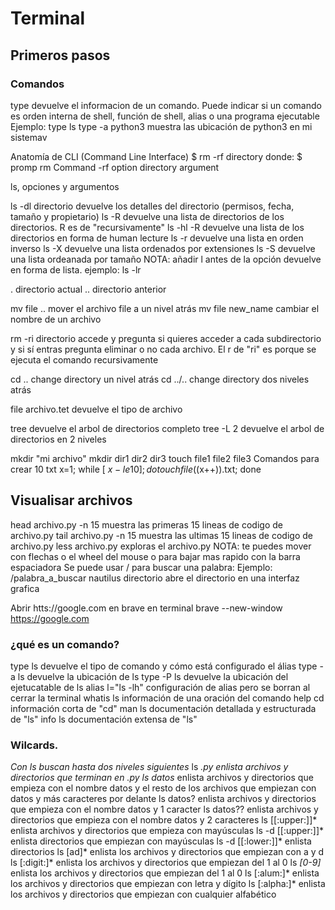 # Terminal

## Primeros pasos
### Comandos
type            devuelve el informacion de un comando. Puede indicar si un comando es orden interna de shell, función de shell, alias o una programa ejecutable
    Ejemplo: type ls
type -a python3     muestra las ubicación de python3 en mi sistemav

Anatomía de CLI (Command Line Interface)
$ rm -rf directory
donde:
    $           promp
    rm          Command
    -rf         option
    directory   argument

ls, opciones y argumentos

ls -dl directorio   devuelve los detalles del directorio (permisos, fecha, tamaño y propietario)
ls -R               devuelve una lista de directorios de los directorios. R es de "recursivamente"
ls -hl -R           devuelve una lista de los directorios en forma de human lecture
ls -r               devuelve una lista en orden inverso
ls -X               devuelve una lista ordenados por extensiones
ls -S               devuelve una lista ordeanada por tamaño
NOTA: añadir l antes de la opción devuelve en forma de lista.
    ejemplo: ls -lr

.                   directorio actual
..                  directorio anterior

mv file ..          mover el archivo file a un nivel atrás
mv file new_name    cambiar el nombre de un archivo

rm -ri directorio   accede y pregunta si quieres acceder a cada subdirectorio y si sí entras pregunta eliminar o no cada archivo. El r de "ri" es porque se ejecuta el comando recursivamente

cd ..               change directory un nivel atrás
cd ../..            change directory dos niveles atrás

file archivo.tet    devuelve el tipo de archivo

tree                devuelve el arbol de directorios completo
tree -L 2           devuelve el arbol de directorios en 2 niveles

mkdir "mi archivo"
mkdir dir1 dir2 dir3
touch file1 file2 file3
Comandos para crear 10 txt    x=1; while [ $x -le 10 ]; do touch file$((x++)).txt; done

## Visualisar archivos
head archivo.py -n 15   muestra las primeras 15 lineas de codigo de archivo.py
tail archivo.py -n 15   muestra las ultimas 15 lineas de codigo de archivo.py
less archivo.py         exploras el archivo.py
    NOTA: te puedes mover con flechas o el wheel del mouse o para bajar mas rapido con la barra espaciadora
    Se puede usar / para buscar una palabra:
    Ejemplo: /palabra_a_buscar
nautilus directorio     abre el directorio en una interfaz grafica

Abrir htts://google.com en brave en terminal
brave --new-window https://google.com

### ¿qué es un comando?
type ls                 devuelve el tipo de comando y cómo está configurado el álias
type -a ls              devuelve la ubicación de ls
type -P ls              devuelve la ubicación del ejetucatable de ls
alias l="ls -lh"        configuración de alias pero se borran al cerrar la terminal
whatis ls               información de una oración del comando
help cd                 información corta de "cd"
man ls                  documentación detallada y estructurada de "ls"
info ls                 documentación extensa de "ls"

### Wilcards.
_Con ls buscan hasta dos niveles siguientes_
ls *.py                 enlista archivos y directorios que terminan en .py
ls datos*               enlista archivos y directorios que empieza con el nombre datos y el resto de los archivos que empiezan con datos y más caracteres por delante
ls datos?               enlista archivos y directorios que empieza con el nombre datos y 1 caracter
ls datos??              enlista archivos y directorios que empieza con el nombre datos y 2 caracteres
ls [[:upper:]]*         enlista archivos y directorios que empieza con mayúsculas
ls -d [[:upper:]]*      enlista directorios que empiezan con mayúsculas
ls -d [[:lower:]]*      enlista directorios 
ls [ad]*               enlista los archivos y directorios que empiezan con a y d
ls [:digit:]*           enlista los archivos y directorios que empiezan del 1 al 0
 ls *[0-9]*             enlista los archivos y directorios que empiezan del 1 al 0
ls [:alum:]*            enlista los archivos y directorios que empiezan con letra y dígito
ls [:alpha:]*           enlista los archivos y directorios que empiezan con cualquier alfabético

